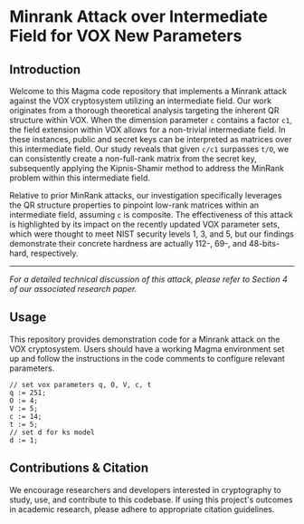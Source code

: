 # Minrank Attack over Intermediate Field for VOX New Parameters

## Introduction

Welcome to this Magma code repository that implements a Minrank attack against the VOX cryptosystem utilizing an intermediate field. Our work originates from a thorough theoretical analysis targeting the inherent QR structure within VOX. When the dimension parameter `c` contains a factor `c1`, the field extension within VOX allows for a non-trivial intermediate field. In these instances, public and secret keys can be interpreted as matrices over this intermediate field. Our study reveals that given `c/c1` surpasses `t/O`, we can consistently create a non-full-rank matrix from the secret key, subsequently applying the Kipnis-Shamir method to address the MinRank problem within this intermediate field.

Relative to prior MinRank attacks, our investigation specifically leverages the QR structure properties to pinpoint low-rank matrices within an intermediate field, assuming `c` is composite. The effectiveness of this attack is highlighted by its impact on the recently updated VOX parameter sets, which were thought to meet NIST security levels 1, 3, and 5, but our findings demonstrate their concrete hardness are actually 112-, 69-, and 48-bits-hard, respectively.

---

*For a detailed technical discussion of this attack, please refer to Section 4 of our associated research paper.*


## Usage

This repository provides demonstration code for a Minrank attack on the VOX cryptosystem. Users should have a working Magma environment set up and follow the instructions in the code comments to configure relevant parameters. 

```
// set vox parameters q, O, V, c, t
q := 251;
O := 4;
V := 5;
c := 14;
t := 5;
// set d for ks model
d := 1;
```

## Contributions & Citation

We encourage researchers and developers interested in cryptography to study, use, and contribute to this codebase. If using this project's outcomes in academic research, please adhere to appropriate citation guidelines.
